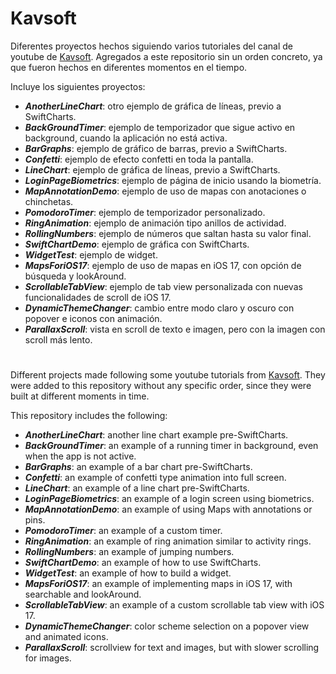 # Kavsoft
Diferentes proyectos hechos siguiendo varios tutoriales del canal de youtube de [Kavsoft](https://www.youtube.com/@Kavsoft). Agregados a este repositorio sin un orden concreto, ya que fueron hechos en diferentes momentos en el tiempo.

Incluye los siguientes proyectos:

* **_AnotherLineChart_**: otro ejemplo de gráfica de líneas, previo a SwiftCharts.
* **_BackGroundTimer_**: ejemplo de temporizador que sigue activo en background, cuando la aplicación no está activa.
* **_BarGraphs_**: ejemplo de gráfico de barras, previo a SwiftCharts.
* **_Confetti_**: ejemplo de efecto confetti en toda la pantalla.
* **_LineChart_**: ejemplo de gráfica de líneas, previo a SwiftCharts.
* **_LoginPageBiometrics_**: ejemplo de página de inicio usando la biometría.
* **_MapAnnotationDemo_**: ejemplo de uso de mapas con anotaciones o chinchetas.
* **_PomodoroTimer_**: ejemplo de temporizador personalizado.
* **_RingAnimation_**: ejemplo de animación tipo anillos de actividad.
* **_RollingNumbers_**: ejemplo de números que saltan hasta su valor final.
* **_SwiftChartDemo_**: ejemplo de gráfica con SwiftCharts.
* **_WidgetTest_**: ejemplo de widget.
* **_MapsForiOS17_**: ejemplo de uso de mapas en iOS 17, con opción de búsqueda y lookAround.
* **_ScrollableTabView_**: ejemplo de tab view personalizada con nuevas funcionalidades de scroll de iOS 17.
* **_DynamicThemeChanger_**: cambio entre modo claro y oscuro con popover e iconos con animación.
* **_ParallaxScroll_**: vista en scroll de texto e imagen, pero con la imagen con scroll más lento.

#

Different projects made following some youtube tutorials from [Kavsoft](https://www.youtube.com/@Kavsoft). They were added to this repository without any specific order, since they were built at different moments in time.

This repository includes the following:

* **_AnotherLineChart_**: another line chart example pre-SwiftCharts.
* **_BackGroundTimer_**: an example of a running timer in background, even when the app is not active.
* **_BarGraphs_**: an example of a bar chart pre-SwiftCharts.
* **_Confetti_**: an example of confetti type animation into full screen.
* **_LineChart_**: an example of a line chart pre-SwiftCharts.
* **_LoginPageBiometrics_**: an example of a login screen using biometrics.
* **_MapAnnotationDemo_**: an example of using Maps with annotations or pins.
* **_PomodoroTimer_**: an example of a custom timer.
* **_RingAnimation_**: an example of ring animation similar to activity rings.
* **_RollingNumbers_**: an example of jumping numbers.
* **_SwiftChartDemo_**: an example of how to use SwiftCharts.
* **_WidgetTest_**: an example of how to build a widget.
* **_MapsForiOS17_**: an example of implementing maps in iOS 17, with searchable and lookAround.
* **_ScrollableTabView_**: an example of a custom scrollable tab view with iOS 17.
* **_DynamicThemeChanger_**: color scheme selection on a popover view and animated icons.
* **_ParallaxScroll_**: scrollview for text and images, but with slower scrolling for images.
